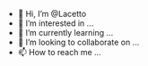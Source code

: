 - 👋 Hi, I’m @Lacetto
- 👀 I’m interested in ...
- 🌱 I’m currently learning ...
- 💞️ I’m looking to collaborate on ...
- 📫 How to reach me ...

<!---
Lacetto/Lacetto is a ✨ special ✨ repository because its `README.md` (this file) appears on your GitHub profile.
You can click the Preview link to take a look at your changes.
--->
